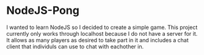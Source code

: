# NodeJS-Pong
I wanted to learn NodeJS so I decided to create a simple game.
This project currently only works through localhost because I do not have a server for it.
It allows as many players as desired to take part in it and includes a chat client that individuls can use to chat with eachother in.
